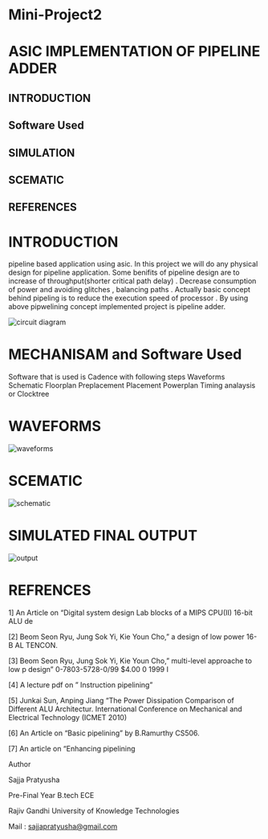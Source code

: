 # Mini-Project2
# ASIC IMPLEMENTATION OF PIPELINE ADDER

## INTRODUCTION

## Software Used

## SIMULATION 

## SCEMATIC

## REFERENCES

# INTRODUCTION
pipeline based application using asic. In this project we will do any physical design for pipeline application. Some benifits of pipeline design are  to increase of throughput(shorter critical path delay) . Decrease consumption of power and avoiding glitches , balancing paths .
Actually basic concept behind pipeling is to reduce the execution speed of processor . By using above pipwelining concept implemented project is pipeline adder.

![circuit diagram](https://github.com/sajjapratyusha/Mini-Projec2/assets/109581140/a71fb9fb-c02e-4651-83ad-abe51783ca83)

# MECHANISAM and Software Used

Software that is used is Cadence with following steps
Waveforms 
Schematic
Floorplan 
Preplacement
Placement
Powerplan
Timing analaysis or Clocktree

# WAVEFORMS

![waveforms](https://github.com/sajjapratyusha/Mini-Projec2/assets/109581140/08768a0b-1969-4184-88a2-19eac7fdcdc8)


# SCEMATIC

![schematic](https://github.com/sajjapratyusha/Mini-Projec2/assets/109581140/0fdf76b6-8a5f-41c3-855e-b01dd8029ef9)


# SIMULATED FINAL OUTPUT

![output](https://github.com/sajjapratyusha/Mini-Projec2/assets/109581140/0de57fc3-49f5-4d84-b131-900d356be0a4)




# REFRENCES

1] An Article on “Digital system design Lab blocks of a MIPS CPU(II) 16-bit ALU de
 
[2] Beom Seon Ryu, Jung Sok Yi, Kie Youn Cho,” a design of low power 16-B AL TENCON. 
 
[3] Beom Seon Ryu, Jung Sok Yi, Kie Youn Cho,” multi-level approache to low p design” 0-7803-5728-0/99 $4.00 0 1999 I

[4] A lecture  pdf on ” Instruction pipelining”
 
[5] Junkai Sun, Anping Jiang “The Power Dissipation Comparison of Different ALU Architectur. International Conference on Mechanical and Electrical Technology (ICMET 2010) 

[6] An Article on “Basic pipelining” by B.Ramurthy CS506. 
 
[7] An article on “Enhancing pipelining




Author


Sajja Pratyusha 

Pre-Final Year B.tech ECE

Rajiv Gandhi University of Knowledge Technologies 

Mail : sajjapratyusha@gmail.com
